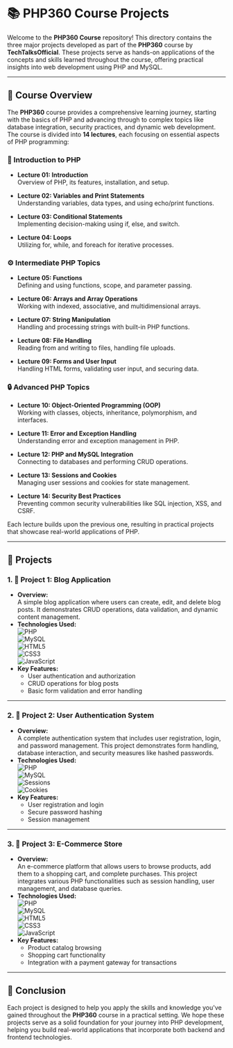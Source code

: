 # 📚 PHP360 Course Projects

Welcome to the **PHP360 Course** repository! This directory contains the three major projects developed as part of the **PHP360** course by **TechTalksOfficial**. These projects serve as hands-on applications of the concepts and skills learned throughout the course, offering practical insights into web development using PHP and MySQL.

---

## 📖 Course Overview

The **PHP360** course provides a comprehensive learning journey, starting with the basics of PHP and advancing through to complex topics like database integration, security practices, and dynamic web development. The course is divided into **14 lectures**, each focusing on essential aspects of PHP programming:

### **🔰 Introduction to PHP**

- **Lecture 01: Introduction**  
  Overview of PHP, its features, installation, and setup.

- **Lecture 02: Variables and Print Statements**  
  Understanding variables, data types, and using echo/print functions.

- **Lecture 03: Conditional Statements**  
  Implementing decision-making using if, else, and switch.

- **Lecture 04: Loops**  
  Utilizing for, while, and foreach for iterative processes.

### **⚙️ Intermediate PHP Topics**

- **Lecture 05: Functions**  
  Defining and using functions, scope, and parameter passing.

- **Lecture 06: Arrays and Array Operations**  
  Working with indexed, associative, and multidimensional arrays.

- **Lecture 07: String Manipulation**  
  Handling and processing strings with built-in PHP functions.

- **Lecture 08: File Handling**  
  Reading from and writing to files, handling file uploads.

- **Lecture 09: Forms and User Input**  
  Handling HTML forms, validating user input, and securing data.

### **🔒 Advanced PHP Topics**

- **Lecture 10: Object-Oriented Programming (OOP)**  
  Working with classes, objects, inheritance, polymorphism, and interfaces.

- **Lecture 11: Error and Exception Handling**  
  Understanding error and exception management in PHP.

- **Lecture 12: PHP and MySQL Integration**  
  Connecting to databases and performing CRUD operations.

- **Lecture 13: Sessions and Cookies**  
  Managing user sessions and cookies for state management.

- **Lecture 14: Security Best Practices**  
  Preventing common security vulnerabilities like SQL injection, XSS, and CSRF.

Each lecture builds upon the previous one, resulting in practical projects that showcase real-world applications of PHP.

---

## 🚀 Projects

### 1. **📝 Project 1: Blog Application**
   - **Overview:**  
     A simple blog application where users can create, edit, and delete blog posts. It demonstrates CRUD operations, data validation, and dynamic content management.
   - **Technologies Used:**  
     ![PHP](https://img.shields.io/badge/-PHP-black?style=flat&logo=php)  
     ![MySQL](https://img.shields.io/badge/-MySQL-black?style=flat&logo=mysql)  
     ![HTML5](https://img.shields.io/badge/-HTML5-black?style=flat&logo=html5)  
     ![CSS3](https://img.shields.io/badge/-CSS3-black?style=flat&logo=css3)  
     ![JavaScript](https://img.shields.io/badge/-JavaScript-black?style=flat&logo=javascript)  
   - **Key Features:**  
     - User authentication and authorization  
     - CRUD operations for blog posts  
     - Basic form validation and error handling  

---

### 2. **🔐 Project 2: User Authentication System**
   - **Overview:**  
     A complete authentication system that includes user registration, login, and password management. This project demonstrates form handling, database interaction, and security measures like hashed passwords.
   - **Technologies Used:**  
     ![PHP](https://img.shields.io/badge/-PHP-black?style=flat&logo=php)  
     ![MySQL](https://img.shields.io/badge/-MySQL-black?style=flat&logo=mysql)  
     ![Sessions](https://img.shields.io/badge/-Sessions-333333?style=flat)  
     ![Cookies](https://img.shields.io/badge/-Cookies-333333?style=flat)  
   - **Key Features:**  
     - User registration and login  
     - Secure password hashing  
     - Session management  

---

### 3. **🛒 Project 3: E-Commerce Store**
   - **Overview:**  
     An e-commerce platform that allows users to browse products, add them to a shopping cart, and complete purchases. This project integrates various PHP functionalities such as session handling, user management, and database queries.
   - **Technologies Used:**  
     ![PHP](https://img.shields.io/badge/-PHP-black?style=flat&logo=php)  
     ![MySQL](https://img.shields.io/badge/-MySQL-black?style=flat&logo=mysql)  
     ![HTML5](https://img.shields.io/badge/-HTML5-black?style=flat&logo=html5)  
     ![CSS3](https://img.shields.io/badge/-CSS3-black?style=flat&logo=css3)  
     ![JavaScript](https://img.shields.io/badge/-JavaScript-black?style=flat&logo=javascript)  
   - **Key Features:**  
     - Product catalog browsing  
     - Shopping cart functionality  
     - Integration with a payment gateway for transactions  

---

## 🏁 Conclusion

Each project is designed to help you apply the skills and knowledge you've gained throughout the **PHP360** course in a practical setting. We hope these projects serve as a solid foundation for your journey into PHP development, helping you build real-world applications that incorporate both backend and frontend technologies.